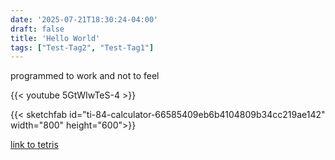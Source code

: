 ```yaml
---
date: '2025-07-21T18:30:24-04:00'
draft: false
title: 'Hello World'
tags: ["Test-Tag2", "Test-Tag1"]
---
```

programmed to work and not to feel

{{< youtube 5GtWIwTeS-4 >}}

{{< sketchfab id="ti-84-calculator-66585409eb6b4104809b34cc219ae142" width="800" height="600">}}

[link to tetris](tetris.html)